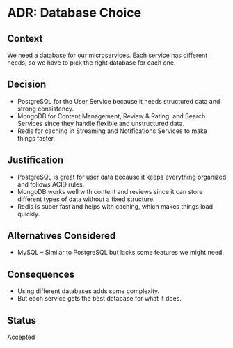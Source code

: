 # ADR: Database Choice

## Context
We need a database for our microservices. Each service has different needs, so we have to pick the right database for each one.

## Decision
- PostgreSQL for the User Service because it needs structured data and strong consistency.
- MongoDB for Content Management, Review & Rating, and Search Services since they handle flexible and unstructured data.
- Redis for caching in Streaming and Notifications Services to make things faster.

## Justification
- PostgreSQL is great for user data because it keeps everything organized and follows ACID rules.
- MongoDB works well with content and reviews since it can store different types of data without a fixed structure.
- Redis is super fast and helps with caching, which makes things load quickly.

## Alternatives Considered
- MySQL – Similar to PostgreSQL but lacks some features we might need.
## Consequences
- Using different databases adds some complexity.
- But each service gets the best database for what it does.

## Status
Accepted 